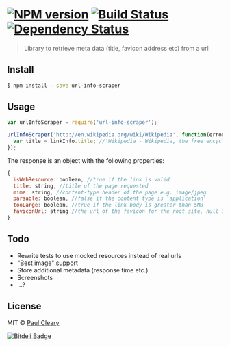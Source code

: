 #  [![NPM version][npm-image]][npm-url] [![Build Status][travis-image]][travis-url] [![Dependency Status][daviddm-image]][daviddm-url]

> Library to retrieve meta data (title, favicon address etc) from a url


## Install

```sh
$ npm install --save url-info-scraper
```


## Usage

```js
var urlInfoScraper = require('url-info-scraper');

urlInfoScraper('http://en.wikipedia.org/wiki/Wikipedia', function(error, linkInfo) {
  var title = linkInfo.title; //'Wikipedia - Wikipedia, the free encyclopedia'
});
```

The response is an object with the following properties:
```js
{
  isWebResource: boolean, //true if the link is valid
  title: string, //title of the page requested
  mime: string, //content-type header of the page e.g. image/jpeg
  parsable: boolean, //false if the content type is 'application'
  tooLarge: boolean, //true if the link body is greater than 5MB
  faviconUrl: string //the url of the favicon for the root site, null if not found
}
```

## Todo
- Rewrite tests to use mocked resources instead of real urls
- "Best image" support
- Store additional metadata (response time etc.)
- Screenshots
- ...?

## License

MIT © [Paul Cleary](tab.bz)


[npm-image]: https://badge.fury.io/js/url-info-scraper.svg
[npm-url]: https://npmjs.org/package/url-info-scraper
[travis-image]: https://travis-ci.org/pauljohncleary/url-info-scraper.svg?branch=master
[travis-url]: https://travis-ci.org/pauljohncleary/url-info-scraper
[daviddm-image]: https://david-dm.org/pauljohncleary/url-info-scraper.svg?theme=shields.io
[daviddm-url]: https://david-dm.org/pauljohncleary/url-info-scraper


[![Bitdeli Badge](https://d2weczhvl823v0.cloudfront.net/pauljohncleary/url-info-scraper/trend.png)](https://bitdeli.com/free "Bitdeli Badge")

